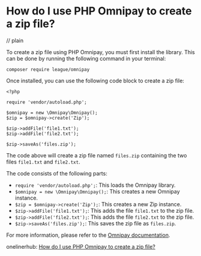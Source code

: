 # How do I use PHP Omnipay to create a zip file?
// plain

To create a zip file using PHP Omnipay, you must first install the library. This can be done by running the following command in your terminal:

```
composer require league/omnipay
```

Once installed, you can use the following code block to create a zip file:

```
<?php

require 'vendor/autoload.php';

$omnipay = new \Omnipay\Omnipay();
$zip = $omnipay->create('Zip');

$zip->addFile('file1.txt');
$zip->addFile('file2.txt');

$zip->saveAs('files.zip');
```

The code above will create a zip file named `files.zip` containing the two files `file1.txt` and `file2.txt`.

The code consists of the following parts:

- `require 'vendor/autoload.php';`: This loads the Omnipay library.
- `$omnipay = new \Omnipay\Omnipay();`: This creates a new Omnipay instance.
- `$zip = $omnipay->create('Zip');`: This creates a new Zip instance.
- `$zip->addFile('file1.txt');`: This adds the file `file1.txt` to the zip file.
- `$zip->addFile('file2.txt');`: This adds the file `file2.txt` to the zip file.
- `$zip->saveAs('files.zip');`: This saves the zip file as `files.zip`.

For more information, please refer to the [Omnipay documentation](https://omnipay.thephpleague.com/).

onelinerhub: [How do I use PHP Omnipay to create a zip file?](https://onelinerhub.com/php-omnipay/how-do-i-use-php-omnipay-to-create-a-zip-file)